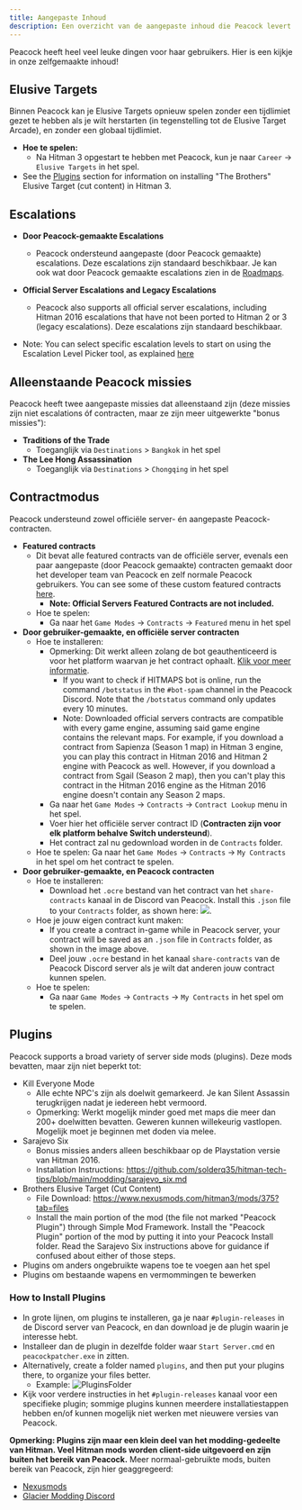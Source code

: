 ```yaml
---
title: Aangepaste Inhoud
description: Een overzicht van de aangepaste inhoud die Peacock levert.
---
```


Peacock heeft heel veel leuke dingen voor haar gebruikers. Hier is een kijkje in onze zelfgemaakte inhoud!

## Elusive Targets

Binnen Peacock kan je Elusive Targets opnieuw spelen zonder een tijdlimiet gezet te hebben als je wilt herstarten (in tegenstelling tot de Elusive Target Arcade), en zonder een globaal tijdlimiet.

-   **Hoe te spelen:**
    -   Na Hitman 3 opgestart te hebben met Peacock, kun je naar `Career` -> `Elusive Targets` in het spel.
-   See the [Plugins](#plugins) section for information on installing "The Brothers" Elusive Target (cut content) in Hitman 3.

## Escalations

-   **Door Peacock-gemaakte Escalations**

    -   Peacock ondersteund aangepaste (door Peacock gemaakte) escalations. Deze escalations zijn standaard beschikbaar. Je kan ook wat door Peacock gemaakte escalations zien in de [Roadmaps](https://thepeacockproject.org/wiki/roadmaps).

-   **Official Server Escalations and Legacy Escalations**

    -   Peacock also supports all official server escalations, including Hitman 2016 escalations that have not been ported to Hitman 2 or 3 (legacy escalations). Deze escalations zijn standaard beschikbaar.

-   Note: You can select specific escalation levels to start on using the Escalation Level Picker tool, as explained [here](./intel/loadout-profiles-elp.md#escalation-level-picker)

## Alleenstaande Peacock missies

Peacock heeft twee aangepaste missies dat alleenstaand zijn (deze missies zijn niet escalations óf contracten, maar ze zijn meer uitgewerkte "bonus missies"):

-   **Traditions of the Trade**
    -   Toeganglijk via `Destinations` > `Bangkok` in het spel
-   **The Lee Hong Assassination**
    -   Toeganglijk via `Destinations` > `Chongqing` in het spel

## Contractmodus

Peacock understeund zowel officiële server- én aangepaste Peacock-contracten.

-   **Featured contracts**
    -   Dit bevat alle featured contracts van de officiële server, evenals een paar aangepaste (door Peacock gemaakte) contracten gemaakt door het developer team van Peacock en zelf normale Peacock gebruikers. You can see some of these custom featured contracts [here](./roadmaps.mdx).
        -   **Note: Official Servers Featured Contracts are not included.**
    -   Hoe te spelen:
        -   Ga naar het `Game Modes` -> `Contracts` -> `Featured` menu in het spel
-   **Door gebruiker-gemaakte, en officiële server contracten**
    -   Hoe te installeren:
        -   Opmerking: Dit werkt alleen zolang de bot geauthenticeerd is voor het platform waarvan je het contract ophaalt. [Klik voor meer informatie](https://bot.hitmaps.com/).
            -   If you want to check if HITMAPS bot is online, run the command `/botstatus` in the `#bot-spam` channel in the Peacock Discord. Note that the `/botstatus` command only updates every 10 minutes.
            -   Note: Downloaded official servers contracts are compatible with every game engine, assuming said game engine contains the relevant maps. For example, if you download a contract from Sapienza (Season 1 map) in Hitman 3 engine, you can play this contract in Hitman 2016 and Hitman 2 engine with Peacock as well. However, if you download a contract from Sgail (Season 2 map), then you can't play this contract in the Hitman 2016 engine as the Hitman 2016 engine doesn't contain any Season 2 maps.
        -   Ga naar het `Game Modes` -> `Contracts` -> `Contract Lookup` menu in het spel.
        -   Voer hier het officiële server contract ID (**Contracten zijn voor elk platform behalve Switch understeund**).
        -   Het contract zal nu gedownload worden in de `Contracts` folder.
    -   Hoe te spelen: Ga naar het `Game Modes` -> `Contracts` -> `My Contracts` in het spel om het contract te spelen.
-   **Door gebruiker-gemaakte, en Peacock contracten**
    -   Hoe te installeren:
        -   Download het `.ocre` bestand van het contract van het `share-contracts` kanaal in de Discord van Peacock. Install this `.json` file to your `Contracts` folder, as shown here: ![](../static/img/./contracts_folder.png).
    -   Hoe je jouw eigen contract kunt maken:
        -   If you create a contract in-game while in Peacock server, your contract will be saved as an `.json` file in `Contracts` folder, as shown in the image above.
        -   Deel jouw `.ocre` bestand in het kanaal `share-contracts` van de Peacock Discord server als je wilt dat anderen jouw contract kunnen spelen.
    -   Hoe te spelen:
        -   Ga naar `Game Modes` -> `Contracts` -> `My Contracts` in het spel om te spelen.

## Plugins

Peacock supports a broad variety of server side mods (plugins). Deze mods bevatten, maar zijn niet beperkt tot:

-   Kill Everyone Mode
    -   Alle echte NPC's zijn als doelwit gemarkeerd. Je kan Silent Assassin terugkrijgen nadat je iedereen hebt vermoord.
    -   Opmerking: Werkt mogelijk minder goed met maps die meer dan 200+ doelwitten bevatten. Geweren kunnen willekeurig vastlopen. Mogelijk moet je beginnen met doden via melee.
-   Sarajevo Six
    -   Bonus missies anders alleen beschikbaar op de Playstation versie van Hitman 2016.
    -   Installation Instructions: https://github.com/solderq35/hitman-tech-tips/blob/main/modding/sarajevo_six.md
-   Brothers Elusive Target (Cut Content)
    -   File Download: https://www.nexusmods.com/hitman3/mods/375?tab=files
    -   Install the main portion of the mod (the file not marked "Peacock Plugin") through Simple Mod Framework. Install the "Peacock Plugin" portion of the mod by putting it into your Peacock Install folder. Read the Sarajevo Six instructions above for guidance if confused about either of those steps.
-   Plugins om anders ongebruikte wapens toe te voegen aan het spel
-   Plugins om bestaande wapens en vermommingen te bewerken

### How to Install Plugins

-   In grote lijnen, om plugins te installeren, ga je naar `#plugin-releases` in de Discord server van Peacock, en dan download je de plugin waarin je interesse hebt.
-   Installeer dan de plugin in dezelfde folder waar `Start Server.cmd` en `peacockpatcher.exe` in zitten.
-   Alternatively, create a folder named `plugins`, and then put your plugins there, to organize your files better.
    -   Example: ![PluginsFolder](../static/img/./plugins_folder.png)
-   Kijk voor verdere instructies in het `#plugin-releases` kanaal voor een specifieke plugin; sommige plugins kunnen meerdere installatiestappen hebben en/of kunnen mogelijk niet werken met nieuwere versies van Peacock.

**Opmerking: Plugins zijn maar een klein deel van het modding-gedeelte van Hitman. Veel Hitman mods worden client-side uitgevoerd en zijn buiten het bereik van Peacock.** Meer normaal-gebruikte mods, buiten bereik van Peacock, zijn hier geaggregeerd:

-   [Nexusmods](https://www.nexusmods.com/hitman3)
-   [Glacier Modding Discord](https://discord.com/invite/6UDtuYhZP6)
